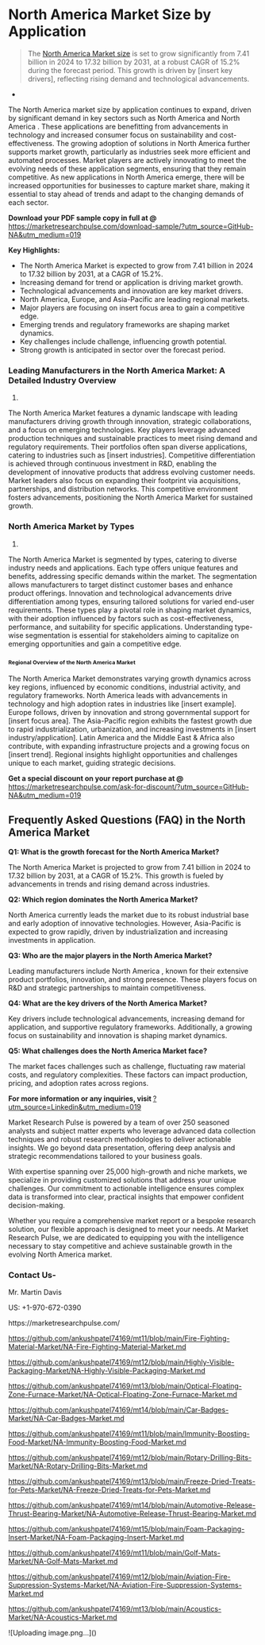 <h1>North America  Market&nbsp;Size by Application</h1><blockquote><p>The <a href="https://marketresearchpulse.com/download-sample/?utm_source=GitHub-NA&amp;utm_medium=019">North America  Market size</a> is set to grow significantly from 7.41 billion in 2024 to 17.32 billion by 2031, at a robust CAGR of 15.2% during the forecast period. This growth is driven by [insert key drivers], reflecting rising demand and technological advancements.</p></blockquote><ul><li></li></ul><p>The North America  market size by application continues to expand, driven by significant demand in key sectors such as North America  and North America . These applications are benefitting from advancements in technology and increased consumer focus on sustainability and cost-effectiveness. The growing adoption of solutions in North America  further supports market growth, particularly as industries seek more efficient and automated processes. Market players are actively innovating to meet the evolving needs of these application segments, ensuring that they remain competitive. As new applications in North America  emerge, there will be increased opportunities for businesses to capture market share, making it essential to stay ahead of trends and adapt to the changing demands of each sector.</p><p><strong>Download your PDF sample copy in full at @ </strong><a href="https://marketresearchpulse.com/download-sample/?utm_source=GitHub-NA&amp;utm_medium=019">https://marketresearchpulse.com/download-sample/?utm_source=GitHub-NA&amp;utm_medium=019</a></p><p><strong>Key Highlights: </strong></p><ul><li>The North America  Market is expected to grow from 7.41 billion in 2024 to 17.32 billion by 2031, at a CAGR of 15.2%.</li><li>Increasing demand for trend or application is driving market growth.</li><li>Technological advancements and innovation are key market drivers.</li><li>North America, Europe, and Asia-Pacific are leading regional markets.</li><li>Major players are focusing on insert focus area to gain a competitive edge.</li><li>Emerging trends and regulatory frameworks are shaping market dynamics.</li><li>Key challenges include challenge, influencing growth potential.</li><li>Strong growth is anticipated in sector over the forecast period.</li></ul><h3>Leading Manufacturers in the North America  Market: A Detailed Industry Overview</h3><ol><li></li></ol><div class="flex max-w-full flex-col flex-grow"><div class="min-h-8 text-message flex w-full flex-col items-end gap-2 whitespace-normal break-words [.text-message+&amp;]:mt-5" dir="auto" data-message-author-role="assistant" data-message-id="fd8432e4-4910-450d-b182-61b7bfb0a01f" data-message-model-slug="gpt-4o"><div class="flex w-full flex-col gap-1 empty:hidden first:pt-[3px]"><div class="markdown prose w-full break-words dark:prose-invert light"><p>The North America  Market features a dynamic landscape with leading manufacturers driving growth through innovation, strategic collaborations, and a focus on emerging technologies. Key players leverage advanced production techniques and sustainable practices to meet rising demand and regulatory requirements. Their portfolios often span diverse applications, catering to industries such as [insert industries]. Competitive differentiation is achieved through continuous investment in R&amp;D, enabling the development of innovative products that address evolving customer needs. Market leaders also focus on expanding their footprint via acquisitions, partnerships, and distribution networks. This competitive environment fosters advancements, positioning the North America  Market for sustained growth.</p></div></div></div></div><h3>North America  Market by Types</h3><ol><li></li></ol><div class="flex max-w-full flex-col flex-grow"><div class="min-h-8 text-message flex w-full flex-col items-end gap-2 whitespace-normal break-words [.text-message+&amp;]:mt-5" dir="auto" data-message-author-role="assistant" data-message-id="084470be-0bb7-4664-bddf-5156b4f41249" data-message-model-slug="gpt-4o-mini"><div class="flex w-full flex-col gap-1 empty:hidden first:pt-[3px]"><div class="markdown prose w-full break-words dark:prose-invert light"><p>The North America  Market is segmented by types, catering to diverse industry needs and applications. Each type offers unique features and benefits, addressing specific demands within the market. The segmentation allows manufacturers to target distinct customer bases and enhance product offerings. Innovation and technological advancements drive differentiation among types, ensuring tailored solutions for varied end-user requirements. These types play a pivotal role in shaping market dynamics, with their adoption influenced by factors such as cost-effectiveness, performance, and suitability for specific applications. Understanding type-wise segmentation is essential for stakeholders aiming to capitalize on emerging opportunities and gain a competitive edge.</p></div></div></div></div><h3><span style="font-size: 11px;">Regional Overview of the North America  Market</span></h3><div class="flex max-w-full flex-col flex-grow"><div class="min-h-8 text-message flex w-full flex-col items-end gap-2 whitespace-normal break-words [.text-message+&amp;]:mt-5" dir="auto" data-message-author-role="assistant" data-message-id="e9038762-ce64-4e30-91c9-9bd413514231" data-message-model-slug="gpt-4o-mini"><div class="flex w-full flex-col gap-1 empty:hidden first:pt-[3px]"><div class="markdown prose w-full break-words dark:prose-invert light"><p>The North America  Market demonstrates varying growth dynamics across key regions, influenced by economic conditions, industrial activity, and regulatory frameworks. North America leads with advancements in technology and high adoption rates in industries like [insert example]. Europe follows, driven by innovation and strong governmental support for [insert focus area]. The Asia-Pacific region exhibits the fastest growth due to rapid industrialization, urbanization, and increasing investments in [insert industry/application]. Latin America and the Middle East &amp; Africa also contribute, with expanding infrastructure projects and a growing focus on [insert trend]. Regional insights highlight opportunities and challenges unique to each market, guiding strategic decisions.</p></div></div></div></div><p><strong>Get a special discount on your report purchase at @ </strong><a href="https://marketresearchpulse.com/ask-for-discount/?utm_source=GitHub-NA&amp;utm_medium=019">https://marketresearchpulse.com/ask-for-discount/?utm_source=GitHub-NA&amp;utm_medium=019</a></p><h2>Frequently Asked Questions (FAQ) in the North America  Market</h2><p><strong>Q1: What is the growth forecast for the North America  Market?</strong></p><p>The North America  Market is projected to grow from 7.41 billion in 2024 to 17.32 billion by 2031, at a CAGR of 15.2%. This growth is fueled by advancements in trends and rising demand across industries.</p><p><strong>Q2: Which region dominates the North America  Market?</strong></p><p>North America currently leads the market due to its robust industrial base and early adoption of innovative technologies. However, Asia-Pacific is expected to grow rapidly, driven by industrialization and increasing investments in application.</p><p><strong>Q3: Who are the major players in the North America  Market?</strong></p><p>Leading manufacturers include North America , known for their extensive product portfolios, innovation, and strong presence. These players focus on R&amp;D and strategic partnerships to maintain competitiveness.</p><p><strong>Q4: What are the key drivers of the North America  Market?</strong></p><p>Key drivers include technological advancements, increasing demand for application, and supportive regulatory frameworks. Additionally, a growing focus on sustainability and innovation is shaping market dynamics.</p><p><strong>Q5: What challenges does the North America  Market face?</strong></p><p>The market faces challenges such as challenge, fluctuating raw material costs, and regulatory complexities. These factors can impact production, pricing, and adoption rates across regions.</p><p><strong>For more information or any inquiries, visit&nbsp;</strong><a href="?utm_source=Linkedin&utm_medium=019">?utm_source=Linkedin&utm_medium=019</a></p><p>Market Research Pulse is powered by a team of over 250 seasoned analysts and subject matter experts who leverage advanced data collection techniques and robust research methodologies to deliver actionable insights. We go beyond data presentation, offering deep analysis and strategic recommendations tailored to your business goals.</p><p>With expertise spanning over 25,000 high-growth and niche markets, we specialize in providing customized solutions that address your unique challenges. Our commitment to actionable intelligence ensures complex data is transformed into clear, practical insights that empower confident decision-making.</p><p>Whether you require a comprehensive market report or a bespoke research solution, our flexible approach is designed to meet your needs. At Market Research Pulse, we are dedicated to equipping you with the intelligence necessary to stay competitive and achieve sustainable growth in the evolving North America  market.</p><h3><strong>Contact Us-</strong></h3><p>Mr. Martin Davis</p><p>US: +1-970-672-0390</p><p>https://marketresearchpulse.com/</p><p><a href="https://github.com/ankushpatel74169/mt11/blob/main/Fire-Fighting-Material-Market/NA-Fire-Fighting-Material-Market.md">https://github.com/ankushpatel74169/mt11/blob/main/Fire-Fighting-Material-Market/NA-Fire-Fighting-Material-Market.md</a></p><p><a href="https://github.com/ankushpatel74169/mt12/blob/main/Highly-Visible-Packaging-Market/NA-Highly-Visible-Packaging-Market.md">https://github.com/ankushpatel74169/mt12/blob/main/Highly-Visible-Packaging-Market/NA-Highly-Visible-Packaging-Market.md</a></p><p><a href="https://github.com/ankushpatel74169/mt13/blob/main/Optical-Floating-Zone-Furnace-Market/NA-Optical-Floating-Zone-Furnace-Market.md">https://github.com/ankushpatel74169/mt13/blob/main/Optical-Floating-Zone-Furnace-Market/NA-Optical-Floating-Zone-Furnace-Market.md</a></p><p><a href="https://github.com/ankushpatel74169/mt14/blob/main/Car-Badges-Market/NA-Car-Badges-Market.md">https://github.com/ankushpatel74169/mt14/blob/main/Car-Badges-Market/NA-Car-Badges-Market.md</a></p><p><a href="https://github.com/ankushpatel74169/mt11/blob/main/Immunity-Boosting-Food-Market/NA-Immunity-Boosting-Food-Market.md">https://github.com/ankushpatel74169/mt11/blob/main/Immunity-Boosting-Food-Market/NA-Immunity-Boosting-Food-Market.md</a></p><p><a href="https://github.com/ankushpatel74169/mt12/blob/main/Rotary-Drilling-Bits-Market/NA-Rotary-Drilling-Bits-Market.md">https://github.com/ankushpatel74169/mt12/blob/main/Rotary-Drilling-Bits-Market/NA-Rotary-Drilling-Bits-Market.md</a></p><p><a href="https://github.com/ankushpatel74169/mt13/blob/main/Freeze-Dried-Treats-for-Pets-Market/NA-Freeze-Dried-Treats-for-Pets-Market.md">https://github.com/ankushpatel74169/mt13/blob/main/Freeze-Dried-Treats-for-Pets-Market/NA-Freeze-Dried-Treats-for-Pets-Market.md</a></p><p><a href="https://github.com/ankushpatel74169/mt14/blob/main/Automotive-Release-Thrust-Bearing-Market/NA-Automotive-Release-Thrust-Bearing-Market.md">https://github.com/ankushpatel74169/mt14/blob/main/Automotive-Release-Thrust-Bearing-Market/NA-Automotive-Release-Thrust-Bearing-Market.md</a></p><p><a href="https://github.com/ankushpatel74169/mt15/blob/main/Foam-Packaging-Insert-Market/NA-Foam-Packaging-Insert-Market.md">https://github.com/ankushpatel74169/mt15/blob/main/Foam-Packaging-Insert-Market/NA-Foam-Packaging-Insert-Market.md</a></p><p><a href="https://github.com/ankushpatel74169/mt11/blob/main/Golf-Mats-Market/NA-Golf-Mats-Market.md">https://github.com/ankushpatel74169/mt11/blob/main/Golf-Mats-Market/NA-Golf-Mats-Market.md</a></p><p><a href="https://github.com/ankushpatel74169/mt12/blob/main/Aviation-Fire-Suppression-Systems-Market/NA-Aviation-Fire-Suppression-Systems-Market.md">https://github.com/ankushpatel74169/mt12/blob/main/Aviation-Fire-Suppression-Systems-Market/NA-Aviation-Fire-Suppression-Systems-Market.md</a></p><p><a href="https://github.com/ankushpatel74169/mt13/blob/main/Acoustics-Market/NA-Acoustics-Market.md">https://github.com/ankushpatel74169/mt13/blob/main/Acoustics-Market/NA-Acoustics-Market.md</a></p>
![Uploading image.png…]()
